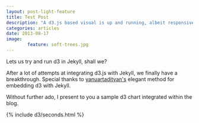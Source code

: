 ```yaml
---
layout: post-light-feature
title: Test Post
description: "A d3.js based visual is up and running, albeit responsiveness still remains an issue"
categories: articles
date: 2013-08-17
image: 
        feature: soft-trees.jpg
---
```

Lets us try and run d3 in Jekyll, shall we?

After a lot of attempts at integrating d3.js with Jekyll, we finally have a breakthrough.
Special thanks to [yanuartadityan's](https://github.com/yanuartadityan/yanuartadityan.github.io) elegant method for embedding d3 with Jekyll.

Without further ado, I present to you a sample d3 chart integrated within the blog.

{% include d3/seconds.html %}


